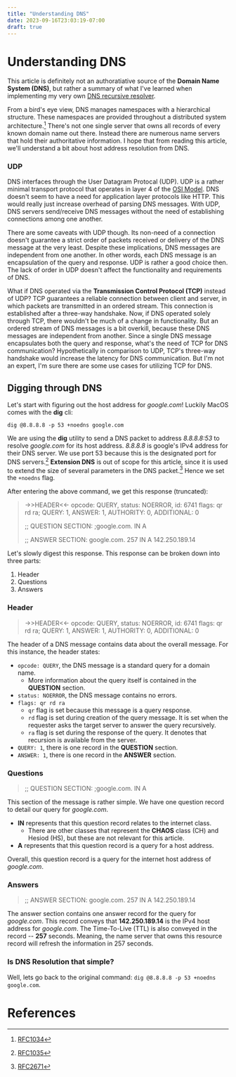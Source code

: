 ```yaml
---
title: "Understanding DNS"
date: 2023-09-16T23:03:19-07:00
draft: true
---
```


# Understanding DNS
This article is definitely not an authoratiative source of the **Domain Name System (DNS)**, but rather a summary of what I've learned when implementing my very own [DNS recursive resolver](https://github.com/andykhv/recursive_resolver).

From a bird's eye view, DNS manages namespaces with a hierarchical structure. These namespaces are provided throughout a distributed system architecture.[^1] There's not one single server that owns all records of every known domain name out there. Instead there are numerous name servers that hold their authoritative information. I hope that from reading this article, we'll understand a bit about host address resolution from DNS.

### UDP

DNS interfaces through the User Datagram Protocal (UDP). UDP is a rather minimal transport protocol that operates in layer 4 of the [OSI Model](https://en.wikipedia.org/wiki/OSI_model). DNS doesn't seem to have a need for application layer protocols like HTTP. This would really just increase overhead of parsing DNS messages. With UDP, DNS servers send/receive DNS messages without the need of establishing connections among one another.

There are some caveats with UDP though. Its non-need of a connection doesn't guarantee a strict order of packets received or delivery of the DNS message at the very least. Despite these implications, DNS messages are independent from one another. In other words, each DNS message is an encapsulation of the query and response. UDP is rather a good choice then. The lack of order in UDP doesn't affect the functionality and requirements of DNS.

What if DNS operated via the **Transmission Control Protocol (TCP)** instead of UDP? TCP guarantees a reliable connection between client and server, in which packets are transmitted in an ordered stream. This connection is established after a three-way handshake. Now, if DNS operated solely through TCP, there wouldn't be much of a change in functionality. But an ordered stream of DNS messages is a bit overkill, because these DNS messages are independent from another. Since a single DNS message encapsulates both the query and response, what's the need of TCP for DNS communication? Hypothetically in comparison to UDP, TCP's three-way handshake would increase the latency for DNS communication. But I'm not an expert, I'm sure there are some use cases for utilizing TCP for DNS. 

## Digging through DNS

Let's start with figuring out the host address for *google.com*! Luckily MacOS comes with the **dig** cli:

`dig @8.8.8.8 -p 53 +noedns google.com`

We are using the **dig** utility to send a DNS packet to address *8.8.8.8:53* to resolve *google.com* for its host address. *8.8.8.8* is google's IPv4 address for their DNS server. We use port 53 because this is the designated port for DNS servers.[^2] **Extension DNS** is out of scope for this article, since it is used to extend the size of several parameters in the DNS packet.[^3] Hence we set the `+noedns` flag.

After entering the above command, we get this response (truncated):
><TRUNCATED>
>->>HEADER<<- opcode: QUERY, status: NOERROR, id: 6741
>flags: qr rd ra; QUERY: 1, ANSWER: 1, AUTHORITY: 0, ADDITIONAL: 0 
>
>;; QUESTION SECTION:
>;google.com.			IN	A
>
>;; ANSWER SECTION:
>google.com.		257	IN	A	142.250.189.14
><TRUNCATED>

Let's slowly digest this response. This response can be broken down into three parts:
1. Header
2. Questions
3. Answers

### Header
>->>HEADER<<- opcode: QUERY, status: NOERROR, id: 6741
>flags: qr rd ra; QUERY: 1, ANSWER: 1, AUTHORITY: 0, ADDITIONAL: 0 

The header of a DNS message contains data about the overall message. For this instance, the header states: 
- `opcode: QUERY`, the DNS message is a standard query for a domain name.
  - More information about the query itself is contained in the **QUESTION** section.
- `status: NOERROR`, the DNS message contains no errors.
- `flags: qr rd ra`
  - `qr` flag is set because this message is a query response.
  - `rd` flag is set during creation of the query message. It is set when the requester asks the target server to answer the query recursively.
  - `ra` flag is set during the response of the query. It denotes that recursion is available from the server. 
- `QUERY: 1`, there is one record in the **QUESTION** section.
- `ANSWER: 1`, there is one record in the **ANSWER** section.

### Questions 
>;; QUESTION SECTION:
>;google.com.			IN	A

This section of the message is rather simple. We have one question record to detail our query for *google.com*.

- **IN** represents that this question record relates to the internet class.
  - There are other classes that represent the **CHAOS** class (CH) and Hesiod (HS), but these are not relevant for this article.
- **A** represents that this question record is a query for a host address.

Overall, this question record is a query for the internet host address of *google.com*.

### Answers 
>;; ANSWER SECTION:
>google.com.		257	IN	A	142.250.189.14

The answer section contains one answer record for the query for *google.com*. This record conveys that **142.250.189.14** is the IPv4 host address for *google.com*. The Time-To-Live (TTL) is also conveyed in the record -- **257** seconds. Meaning, the name server that owns this resource record will refresh the information in 257 seconds.

### Is DNS Resolution that simple?
Well, lets go back to the original command: `dig @8.8.8.8 -p 53 +noedns google.com`.



# References
[^1]: [RFC1034](https://www.ietf.org/rfc/rfc1034.txt)
[^2]: [RFC1035](https://www.ietf.org/rfc/rfc1035.txt)
[^3]: [RFC2671](https://www.ietf.org/rfc/rfc2671.txt)